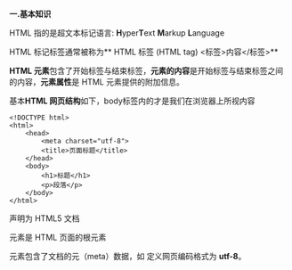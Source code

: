 

**一.基本知识**

HTML 指的是超文本标记语言: **H**yper**T**ext **M**arkup **L**anguage

HTML 标记标签通常被称为** HTML 标签 (HTML tag)    <标签>内容</标签>**

**HTML 元素**包含了开始标签与结束标签，**元素的内容**是开始标签与结束标签之间的内容，**元素属性**是 HTML 元素提供的附加信息。

基本**HTML 网页结构**如下，body标签内的才是我们在浏览器上所视内容

```
<!DOCTYPE html>
<html>
    <head>
        <meta charset="utf-8">
        <title>页面标题</title>
    </head>
    <body>
        <h1>标题</h1>
        <p>段落</p>
    </body>
</html>    
```

**<!DOCTYPE html>** 声明为 HTML5 文档

**<html>** 元素是 HTML 页面的根元素

**<head>** 元素包含了文档的元（meta）数据，如 <meta charset="utf-8"> 定义网页编码格式为 **utf-8**。

**<title>** 元素描述了文档的标题，浏览器标签名

**<body>** 元素包含了可见的页面内容

**<h1>** 元素定义一个大标题

**<p>** 元素定义一个段落

**<!-- 内容 -->**注释内容

**二.元素属性**

HTML元素属性一般在开始标签中，以键值对表示

```
<a href="http://www.baidu.com">表示链接</a>
```

常见属性

<img src="https://img2018.cnblogs.com/blog/1685507/201905/1685507-20190528102008305-791408060.png" alt="" width="570" height="181" />

其它标准属性参考[这里](https://www.runoob.com/tags/ref-standardattributes.html)

**三.头部**

可以添加在头部区域的元素标签为: <title>, <style>, <meta>, <link>, <script>, <noscript>, and <base>.

```
<title>文档标题</title>
```

```
<link rel="stylesheet" type="text/css" href="theme.css" />
```

**四.主体**

最为常见的有:

1.<h1> 定义最大的标题。 <h6> 定义最小的标题。标题（Heading）是通过 <h1> - <h6> 标签进行定义的.

```
<h1>这是一个标题。</h1>
<h2>这是一个标题。</h2>
<h3>这是一个标题。</h3>
```

2.<hr> 标签在 HTML 页面中创建水平线

```
<p>这是一个段落。</p>
<hr>
<p>这是一个段落。</p>
```

3.<p> 标签定义段落。

如果在不产生一个新段落的情况下进行换行（新行），请使用 <br> 标签

```
<p>这个<br>段落<br>演示了分行的效果</p>
```

4.<a> 标签定义超链接，用于从一张页面链接到另一张页面。<a> 元素最重要的属性是 href 属性，它指示链接的目标。

```
<a href="URL">链接</a>
```

5.<img> 元素向网页中嵌入一幅图像,<img> 标签有两个必需的属性：src 属性 和 alt 属性。src 指 "source"。源属性的值是图像的 URL 地址。alt 属性用来为图像定义一串预备的可替换的文本。

```
<img src="url"  alt="图片" />
```

6.HTML表格由 <table> 标签来定义。每个表格均有若干行（由 <tr> 标签定义），每行被分割为若干单元格（由 <td> 标签定义）。字母 td 指表格数据（table data），即数据单元格的内容。数据单元格可以包含文本、图片、列表、段落、表单、水平线、表格等等。

```
<table border="1">
    <tr>
        <td>row 1, cell 1</td>
        <td>row 1, cell 2</td>
    </tr>
    <tr>
        <td>row 2, cell 1</td>
        <td>row 2, cell 2</td>
    </tr>
</table>
```

7.无序列表是一个项目的列表，此列项目使用粗体圆点（典型的小黑圆圈）进行标记。

无序列表使用 <ul> 标签

```
<ul>
<li>Coffee</li>
<li>Milk</li>
</ul>
```

8.有序列表也是一列项目，列表项目使用数字进行标记。 有序列表始于 <ol> 标签。每个列表项始于 <li> 标签。

列表项使用数字来标记。

```
<ol>
<li>Coffee</li>
<li>Milk</li>
</ol>
```

9. 可定义文档中的分区或节（division/section）。

如果用 id 或 class 来标记 ，那么该标签的作用会变得更加有效。

```

  <h3>This is a header</h3>
  <p>This is a paragraph.</p>

```

10.<form> 标签用于为用户输入创建 HTML 表单。

表单能够包含 input 元素，比如文本字段、复选框、单选框、提交按钮等等。

表单还可以包含 menus、textarea、fieldset、legend 和 label 元素。

表单用于向服务器传输数据。详细[这里](https://www.runoob.com/html/html-forms.html)

```
<form action="form_action.asp" method="get">
  <p>First name: <input type="text" name="fname" /></p>
  <p>Last name: <input type="text" name="lname" /></p>
  <input type="submit" value="Submit" />
</form>
```

摘于[https://www.runoob.com/html/html-tutorial.html](https://www.runoob.com/html/html-tutorial.html)
